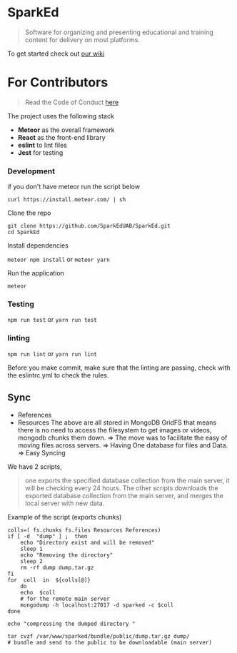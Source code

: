# SparkEd

> Software for organizing and presenting educational and training content for delivery on most platforms.

To get started check out [our wiki](https://github.com/SparkEdUAB/SparkEd/wiki)

# For Contributors

 > Read the Code of Conduct [here](https://github.com/SparkEdUAB/SparkEd/blob/master/CODE_OF_CONDUCT.md)

The project uses the following stack 

- **Meteor** as the overall framework
- **React** as the front-end library
- **eslint** to lint files
- **Jest** for testing

### Development

if you don't have meteor run the script below

`curl https://install.meteor.com/ | sh`

Clone the repo

`git clone https://github.com/SparkEdUAB/SparkEd.git`  
`cd SparkEd`

Install dependencies

`meteor npm install` or `meteor yarn`

Run the application

`meteor`

### Testing

`npm run test` or `yarn run test`

### linting

`npm run lint` or `yarn run lint`  

Before you make commit, make sure that the linting are passing, check with the eslintrc.yml to check the rules. 



## Sync

 - References
 - Resources
The above are all stored in MongoDB GridFS that means there is no need to access the filesystem to get images or videos, mongodb chunks them down.
⇒ The move was to facilitate the easy of moving files across servers.
⇒ Having One database for files and Data.
⇒ Easy Syncing

We have 2 scripts, 
> one exports the specified database collection from the main server, it will be checking every 24 hours.
> The other scripts downloads the exported database collection from the main server, and merges the local server with new data. 

Example of the script (exports chunks)
```
colls=( fs.chunks fs.files Resources References)
if [ -d  "dump" ] ;  then
	echo "Directory exist and will be removed"
	sleep 1
	echo "Removing the directory"
	sleep 2
	rm -rf dump dump.tar.gz 
fi
for  coll  in  ${colls[@]}  
	do
	echo  $coll
	# for the remote main server
	mongodump -h localhost:27017 -d sparked -c $coll  
done

echo "compressing the dumped directory "

tar cvzf /var/www/sparked/bundle/public/dump.tar.gz dump/ 
# bundle and send to the public to be downloadable (main server)

```

